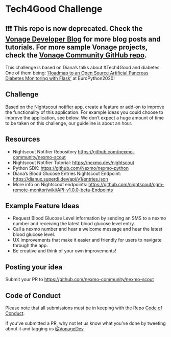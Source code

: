 # Tech4Good Challenge

## ❗❗❗ **This repo is now deprecated. Check the [Vonage Developer Blog](https://developer.vonage.com/en/blog) for more blog posts and tutorials. For more sample Vonage projects, check the [Vonage Community GitHub repo](https://github.com/Vonage-Community).**

This challenge is based on Diana’s talks about #Tech4Good and diabetes. One of them being: [‘Roadmap to an Open Source Artificial Pancreas Diabetes Monitoring with Flask’](https://www.youtube.com/watch?v=rMglI4StVLY&feature=youtu.be&t=11086) at EuroPython2020!

## Challenge

Based on the Nightscout notifier app, create a feature or add-on to improve the functionality of this application. For example ideas you could choose to improve the application, see below. We don’t expect a huge amount of time to be taken on this challenge, our guideline is about an hour.

## Resources

- Nightscout Notifier Repository https://github.com/nexmo-community/nexmo-scout
- Nightscout Notifier Tutorial: https://nexmo.dev/nightscout 
- Python SDK: https://github.com/Nexmo/nexmo-python
- Diana’s Blood Glucose Entries Nightscout Endpoint: https://dianux.superdi.dev/api/v1/entries.json 
- More info on Nightscout endpoints: https://github.com/nightscout/cgm-remote-monitor/wiki/API-v1.0.0-beta-Endpoints

## Example Feature Ideas

- Request Blood Glucose Level information by sending an SMS to a nexmo number and receiving the latest blood glucose level entry.
- Call a nexmo number and hear a welcome message and hear the latest blood glucose level.
- UX Improvements that make it easier and friendly for users to navigate through the app.
- Be creative and think of your own improvements!

## Posting your idea

Submit your PR to https://github.com/nexmo-community/nexmo-scout 


## Code of Conduct

Please note that all submissions must be in keeping with the Repo [Code of Conduct](CODE_OF_CONDUCT.MD).


If you’ve submitted a PR, why not let us know what you’ve done by tweeting about it and tagging us [@VonageDev](https://twitter.com/vonagedev).
